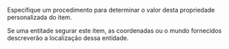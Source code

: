 Especifique um procedimento para determinar o valor desta propriedade personalizada do item.

Se uma entitade segurar este item, as coordenadas ou o mundo fornecidos descreverão a localização dessa entidade.